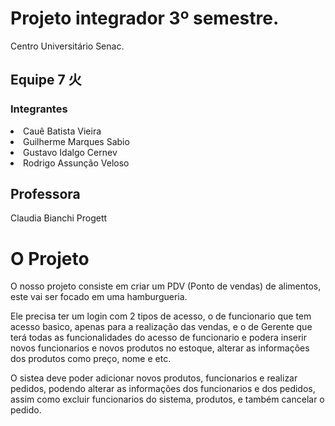 # Projeto integrador 3º semestre.
Centro Universitário Senac.
<h2>Equipe 7 火</h2>
<h3>Integrantes</h3> 
<li>Cauê Batista Vieira</li>
<li>Guilherme Marques Sabio</li>
<li>Gustavo Idalgo Cernev</li>
<li>Rodrigo Assunção Veloso</li>

<h2>Professora</h2>
<p>Claudia Bianchi Progett</p>


<h1>O Projeto</h1>
<p>O nosso projeto consiste em criar um PDV (Ponto de vendas) de alimentos, este vai ser focado em uma hamburgueria.</p>
<p>Ele precisa ter um login com 2 tipos de acesso, o de funcionario que tem acesso basico, apenas para a realização das vendas, e o de Gerente que terá todas as funcionalidades do acesso de funcionario e podera inserir novos funcionarios e novos produtos no estoque, alterar as informações dos produtos como preço, nome e etc.</p>
<p>O sistea deve poder adicionar novos produtos, funcionarios e realizar pedidos, podendo alterar as informações dos funcionarios e dos pedidos, assim como excluir funcionarios do sistema, produtos, e também cancelar o pedido.</p>

